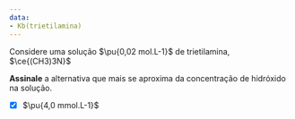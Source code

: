 ```yaml
---
data:
- Kb(trietilamina)
---
```


Considere uma solução $\pu{0,02 mol.L-1}$ de trietilamina, $\ce{(CH3)3N}$

**Assinale** a alternativa que mais se aproxima da concentração de hidróxido na solução.

- [x] $\pu{4,0 mmol.L-1}$
